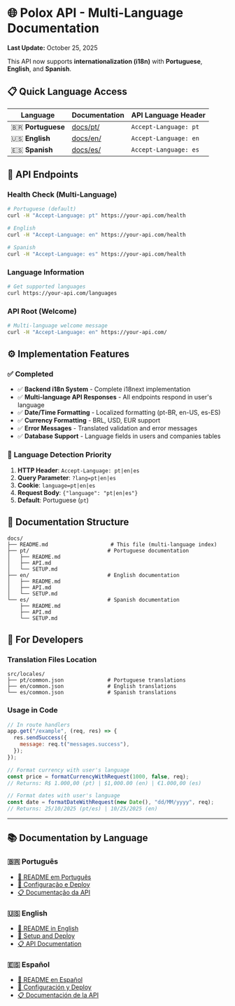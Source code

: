 # 🌐 Polox API - Multi-Language Documentation

**Last Update:** October 25, 2025

This API now supports **internationalization (i18n)** with **Portuguese**, **English**, and **Spanish**.

## 📋 **Quick Language Access**

| Language          | Documentation     | API Language Header   |
| ----------------- | ----------------- | --------------------- |
| 🇧🇷 **Portuguese** | [docs/pt/](./pt/) | `Accept-Language: pt` |
| 🇺🇸 **English**    | [docs/en/](./en/) | `Accept-Language: en` |
| 🇪🇸 **Spanish**    | [docs/es/](./es/) | `Accept-Language: es` |

## 🚀 **API Endpoints**

### **Health Check (Multi-Language)**

```bash
# Portuguese (default)
curl -H "Accept-Language: pt" https://your-api.com/health

# English
curl -H "Accept-Language: en" https://your-api.com/health

# Spanish
curl -H "Accept-Language: es" https://your-api.com/health
```

### **Language Information**

```bash
# Get supported languages
curl https://your-api.com/languages
```

### **API Root (Welcome)**

```bash
# Multi-language welcome message
curl -H "Accept-Language: en" https://your-api.com/
```

## ⚙️ **Implementation Features**

### ✅ **Completed**

- ✅ **Backend i18n System** - Complete i18next implementation
- ✅ **Multi-language API Responses** - All endpoints respond in user's language
- ✅ **Date/Time Formatting** - Localized formatting (pt-BR, en-US, es-ES)
- ✅ **Currency Formatting** - BRL, USD, EUR support
- ✅ **Error Messages** - Translated validation and error messages
- ✅ **Database Support** - Language fields in users and companies tables

### 🔧 **Language Detection Priority**

1. **HTTP Header**: `Accept-Language: pt|en|es`
2. **Query Parameter**: `?lang=pt|en|es`
3. **Cookie**: `language=pt|en|es`
4. **Request Body**: `{"language": "pt|en|es"}`
5. **Default**: Portuguese (`pt`)

## 📖 **Documentation Structure**

```
docs/
├── README.md                    # This file (multi-language index)
├── pt/                         # Portuguese documentation
│   ├── README.md
│   ├── API.md
│   └── SETUP.md
├── en/                         # English documentation
│   ├── README.md
│   ├── API.md
│   └── SETUP.md
└── es/                         # Spanish documentation
    ├── README.md
    ├── API.md
    └── SETUP.md
```

## 🔧 **For Developers**

### **Translation Files Location**

```
src/locales/
├── pt/common.json              # Portuguese translations
├── en/common.json              # English translations
└── es/common.json              # Spanish translations
```

### **Usage in Code**

```javascript
// In route handlers
app.get("/example", (req, res) => {
  res.sendSuccess({
    message: req.t("messages.success"),
  });
});

// Format currency with user's language
const price = formatCurrencyWithRequest(1000, false, req);
// Returns: R$ 1.000,00 (pt) | $1,000.00 (en) | €1.000,00 (es)

// Format dates with user's language
const date = formatDateWithRequest(new Date(), "dd/MM/yyyy", req);
// Returns: 25/10/2025 (pt/es) | 10/25/2025 (en)
```

---

## 📚 **Documentation by Language**

### 🇧🇷 **Português**

- [📖 README em Português](./pt/README.md)
- [🔧 Configuração e Deploy](./pt/SETUP.md)
- [📋 Documentação da API](./pt/API.md)

### 🇺🇸 **English**

- [📖 README in English](./en/README.md)
- [🔧 Setup and Deploy](./en/SETUP.md)
- [📋 API Documentation](./en/API.md)

### 🇪🇸 **Español**

- [📖 README en Español](./es/README.md)
- [🔧 Configuración y Deploy](./es/SETUP.md)
- [📋 Documentación de la API](./es/API.md)
